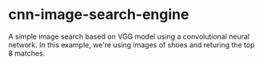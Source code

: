 # cnn-image-search-engine

A simple image search based on VGG model using a convolutional neural network. In this example, we're using images of shoes and returing the top 8 matches.
